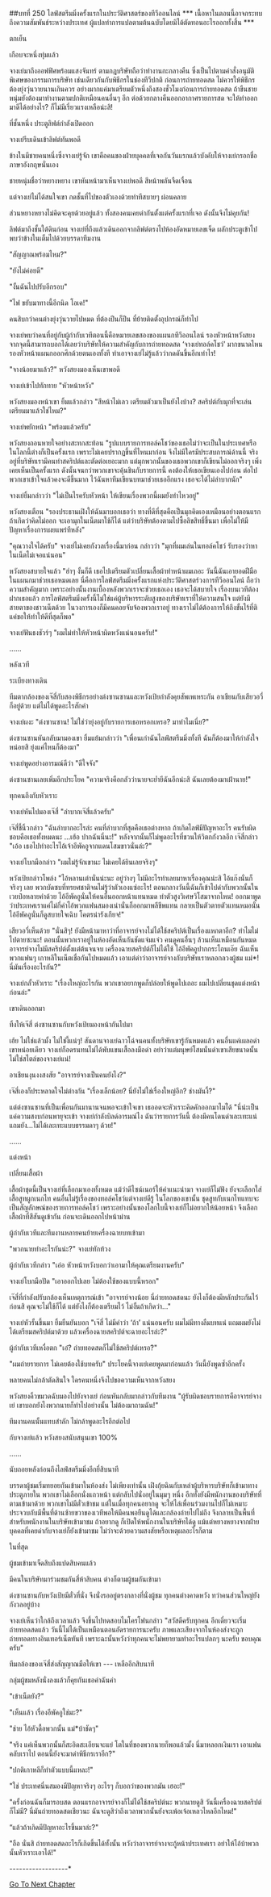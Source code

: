 ##บทที่ 250 ไลฟ์สตรีมมิ่งครั้งแรกในประวัติศาสตร์ของทีวีออนไลน์
*** เนื้อหาในตอนนี้อาจกระทบถึงความสัมพันธ์ระหว่างประเทศ ผู้แปลทำการแปลตามต้นฉบับโดยมิได้ตัดทอนอะไรออกทั้งสิ้น ***


ตกเย็น

เกือบจะหนึ่งทุ่มแล้ว

จางเย่มาถึงออฟฟิศพร้อมแสงจันทร์ ตามกฎบริษัทถือว่าทำงานกะกลางคืน ซึ่งเป็นไปตามคำสั่งอนุมัติพิเศษของกรรมการบริษัท เช่นเดียวกันกับพิธีกรในช่องทีวีปกติ ก่อนการถ่ายทอดสด ไม่ควรให้พิธีกรต้องยุ่งวุ่นวายนานเกินควร อย่างมากแค่มาเตรียมตัวหนึ่งถึงสองชั่วโมงก่อนการถ่ายทอดสด ถ้าขืนชายหนุ่มยังต้องมาทำงานตามปกติเหมือนคนอื่นๆ อีก ต่อด้วยกลางคืนออกอากาศรายการสด จะให้ทำออกมาดีได้อย่างไร? ก็ไม่มีเรี่ยวแรงเหลือน่ะสิ!

ที่ชั้นหนึ่ง ประตูลิฟต์กำลังเปิดออก

จางเย่รีบเดินเข้าลิฟต์ทันพอดี

ข้างในมีชายคนหนึ่งซึ่งจางเย่รู้จัก เขาคือคนของฝ่ายบุคคลที่เจอกันวันแรกแล้วบังคับให้จางเย่กรอกชื่อภาษาอังกฤษนั่นเอง

ชายหนุ่มชื่อว่าหยางหยาง เขาหันหน้ามาเห็นจางเย่พอดี สีหน้าพลันจืดเจื่อน

แต่จางเย่ไม่ได้สนใจเขา กดชั้นที่ไปของตัวเองด้วยท่าทีสบายๆ ผ่อนคลาย

ส่วนหยางหยางไม่คิดจะคุยด้วยอยู่แล้ว ทั้งสองคนเคยด่ากันตั้งแต่ครั้งแรกที่เจอ ดังนั้นจึงไม่คุยกัน!

ลิฟต์มาถึงชั้นใต้ดินก่อน จางเย่ที่ถึงแล้วเดินออกจากลิฟต์ตรงไปห้องอัดหมายเลขเจ็ด ผลักประตูเข้าไปพบว่าข้างในเต็มไปด้วยบรรดาทีมงาน

"สัญญาณพร้อมไหม?"

"ยังไม่ค่อยดี"

"งั้นฉันไปปรับอีกรอบ"

"ไฟ ขยับมาทางนี้อีกนิด โอเค!"

คนสิบกว่าคนต่างยุ่งวุ่นวายไปหมด ที่ต้องปีนก็ปีน ที่ย้ายติดตั้งอุปกรณ์ก็ทำไป

จางเย่พบว่าคนที่อยู่กับผู้กำกับเวทีตอนนี้คือหมายเลขสองของแผนกทีวีออนไลน์ รองหัวหน้าหวังสยง จากจุดนี้สามารถบอกได้เลยว่าบริษัทให้ความสำคัญกับการถ่ายทอดสด ‘จางเย่ทอล์คโชว์’ มากขนาดไหน รองหัวหน้าแผนกออกศึกด้วยตนเองทั้งที ทำเอาจางเย่ไม่รู้แล้วว่ากดดันขึ้นอีกเท่าไร!

"จางน้อยมาแล้ว?" หวังสยงมองเห็นเขาพอดี

จางเย่เข้าไปทักทาย "หัวหน้าหวัง"

หวังสยงมองหน้าเขา ยิ้มแล้วกล่าว "สีหน้าไม่เลว เตรียมตัวมาเป็นยังไงบ้าง? สคริปต์กับมุกที่จะเล่นเตรียมมาแล้วใช่ไหม?"

จางเย่พยักหน้า "พร้อมแล้วครับ"

หวังสยงถอนหายใจอย่างสะทกสะท้อน "รูปแบบรายการทอล์คโชว์ของเธอไม่ว่าจะเป็นในประเทศหรือในโลกนี้ต่างก็เป็นครั้งแรก เพราะไม่เคยปรากฏขึ้นที่ไหนมาก่อน จึงไม่มีใครมีประสบการณ์ด้านนี้ จริงอยู่ที่บริษัทเรามีคนทำสคริปต์และตัดต่อเยอะมาก แต่มุกพวกนั้นของเธอพวกเขาก็เขียนไม่ออกจริงๆ เพิ่งเคยเห็นเป็นครั้งแรก ดังนั้นจนกว่าพวกเขาจะคุ้นชินกับรายการนี้ คงต้องให้เธอเขียนเองไปก่อน ต่อไปพวกเขาเข้าใจแล้วคงจะดีขึ้นมาก ไว้ฉันหาทีมเขียนบทมาช่วยเธออีกแรง เธอจะได้ไม่ลำบากนัก"

จางเย่ยิ้มกล่าวว่า "ไม่เป็นไรครับหัวหน้า ให้เขียนเรื่องพวกนี้ผมยังทำไหวอยู่"

หวังสยงเตือน "รองประธานเฝิงให้ฉันมาบอกเธอว่า ทางที่ดีที่สุดคือเป็นมุกคิดเองเหมือนอย่างตอนแรก ถ้าเกิดว่าคิดไม่ออก จะเอามุกในเน็ตมาใช้ก็ได้ แต่ว่าบริษัทต้องตามไปซื้อลิขสิทธิ์ขึ้นมา เพื่อไม่ให้มีปัญหาเรื่องการเผยแพร่ทีหลัง"

"คุณวางใจได้ครับ" จางเย่ไม่เคยกังวลเรื่องนี้มาก่อน กล่าวว่า "มุกที่ผมเล่นในทอล์คโชว์ รับรองว่าหาในเน็ตไม่เจอแน่นอน"

หวังสยงสบายใจแล้ว "ฮ่าๆ งั้นก็ดี เธอไปเตรียมตัวเปลี่ยนเสื้อผ้าทำหน้าผมเถอะ วันนี้ฉันเอายอดฝีมือในแผนกมาช่วยเธอหมดเลย นี่คือการไลฟ์สตรีมมิ่งครั้งแรกแห่งประวัติศาสตร์วงการทีวีออนไลน์ ถือว่าความสำคัญมาก เพราะอย่างนั้นงานเบื้องหลังพวกเราจะช่วยเธอเอง เธอจะได้สบายใจ เรื่องบนเวทีต้องฝากเธอแล้ว การไลฟ์สตรีมมิ่งครั้งนี้ไม่ใช่แค่ผู้บริหารระดับสูงของบริษัทเราที่ให้ความสนใจ แต่ยังมีสายตาของชาวเน็ตด้วย ในวงการเองก็มีคนคอยจับจ้องพวกเราอยู่ ทางเราไม่ได้ต้องการให้ถึงขั้นไร้ที่ติ แค่ขอให้ทำให้ดีที่สุดก็พอ"

จางเย่ฟันธงชัวร์ๆ "ผมไม่ทำให้หัวหน้าผิดหวังแน่นอนครับ!"


……


หลังเวที

ระเบียงทางเดิน

ทีมตากล้องของเจ๊สี่กับสองพิธีกรอย่างต่งซานซานและหวังเป้ยกำลังคุยสัพเพเหระกัน อาเชียนกับเสียวอวี่ก็อยู่ด้วย แต่ไม่ได้พูดอะไรสักคำ

จางเย่ผงะ "ต่งซานซาน! ไม่ใช่ว่ายุ่งอยู่กับรายการเธอหรอกเหรอ? มาทำไมเนี่ย?"

ต่งซานซานหันกลับมามองเขา ยิ้มแย้มกล่าวว่า "เพื่อนเก่าฉันไลฟ์สตรีมมิ่งทั้งที ฉันก็ต้องมาให้กำลังใจหน่อยสิ ยุ่งแค่ไหนก็ต้องมา"

จางเย่พูดอย่างอารมณ์ดีว่า "ดีใจจัง"

ต่งซานซานเลยเพิ่มอีกประโยค "ความจริงคือกลัวว่านายจะย่ำยีฉันอีกน่ะสิ ฉันเลยต้องมาเฝ้านาย!"

ทุกคนถึงกับหัวเราะ

จางเย่หันไปมองเจ๊สี่ "ลำบากเจ๊สี่แล้วครับ"

เจ๊สี่ชี้นิ้วกล่าว "ฉันลำบากอะไรล่ะ คนที่ลำบากที่สุดคือเธอต่างหาก ถ้าเกิดไลฟ์มีปัญหาอะไร คนรับผิดชอบคือเธอทั้งหมดนะ ...เฮ้อ ปากฉันนี่นะ!" หลังจากนั้นก็ไม่พูดอะไรที่ชวนให้วิตกกังวลอีก เจ๊สี่กล่าว "เอ้อ เธอไปทำอะไรไอ้เจ้าอีพัคอูจากแดนโสมขาวนั่นล่ะ?"

จางเย่โบกมือกล่าว "ผมไม่รู้จักเขานะ ไม่เคยได้ยินเลยจริงๆ"

หวังเป้ยกล่าวโพล่ง "ไอ้หลานเต่านั่นน่ะนะ อยู่ว่างๆ ไม่มีอะไรทำเลยมาหาเรื่องคุณน่ะสิ ไอ้แก๊งนั่นก็จริงๆ เลย พวกบัดซบที่ทรยศชาติจนไม่รู้ว่าตัวเองแซ่อะไร! ตอนกลางวันนี้ฉันก็เข้าไปด่ากับพวกนั้นในเวยป๋อหลายคำด้วย ไอ้อีพัคอูนั่นให้คนอื่นออกหน้าแทนหมด ทำตัวสูงวิเศษวิโสมาจากไหน! ออกมาพูดว่าประเทศเราแค่ไม่กี่คำไอ้พวกแฟนสมองเน่านั่นก็ออกมาพลีชีพแทน กลายเป็นตัวตายตัวแทนหมอนั่น ไอ้อีพัคอูนั่นก็ดูสบายใจเฉิบ โคตรน่ารังเกียจ!"

เสียวอวี่เห็นด้วย "นั่นสิๆ! ยังมีหน้ามาหาว่าที่อาจารย์จางไม่ได้ใช้สคริปต์เป็นเรื่องแหกตาอีก? ทำไมไม่ไปตายซะนะ! ตอนนั้นพวกเราอยู่ในห้องอัดเห็นกันชัดแจ่มแจ๋ว คนดูคนอื่นๆ ล้วนเห็นเหมือนกันหมด อาจารย์จางไม่มีสคริปต์ตั้งแต่ต้นจนจบ เครื่องฉายสคริปต์ก็ไม่ได้ใช้ ไอ้อีพัคอูปากกระโถนเอ๊ย ฉันเห็นพวกแฟนๆ เกาหลีในเน็ตเชื่อกันไปหมดแล้ว เอาแต่ด่าว่าอาจารย์จางกับบริษัทเราหลอกลวงผู้ชม แม่*! นี่มันเรื่องอะไรกัน?"

จางเย่กลั้วหัวเราะ "เรื่องใหญ่อะไรกัน พวกเขาอยากพูดก็ปล่อยให้พูดไปเถอะ ผมไปเปลี่ยนชุดแต่งหน้าก่อนล่ะ"

เขาเดินออกมา

ทิ้งให้เจ๊สี่ ต่งซานซานกับหวังเป้ยมองหน้ากันไปมา

เฮ้ย ไม่ใช่แล้วมั้ง ไม่ใช่งี้แน่ๆ! สันดานจางเย่ฉาวโฉ่จนคนทั้งบริษัทเขารู้กันหมดแล้ว คนอื่นแค่เผลอด่าเขาหน่อยเดียว จางเย่ก็อดรนทนไม่ได้พับแขนเสื้อลงมือด่า อย่าว่าแต่มนุษย์โสมนั่นด่าเขาเสียขนาดนั้น ไม่ใช่สไตล์ของจางเย่แน่!

อาเชียนงุนงงสงสัย "อาจารย์จางเป็นคนยังไง?"

เจ๊สี่เองก็ประหลาดใจไม่ต่างกัน "เรื่องเล็กน้อย? นี่ยังไม่ใช่เรื่องใหญ่อีก? ช่างมันงี้?"

แต่ต่งซานซานที่เป็นเพื่อนกันมานานจนพอจะเข้าใจเขา เธออดจะหัวเราะคิดคักออกมาไมไ่ด้ "นี่น่ะเป็นแค่ความสงบก่อนพายุจะเข้า จางเย่กำลังบิลด์อารมณ์ไง ฉันว่ารายการวันนี้ ต้องมีคนโดนด่าเละเทะแน่ แถมยัง...ไม่ได้เละเทะแบบธรรมดาๆ ด้วย!"


……


แต่งหน้า

เปลี่ยนเสื้อผ้า

เสื้อผ้าชุดนี้เป็นจางเย่ที่เลือกมาเองทั้งหมด แม้ว่าดีไซน์เนอร์ให้คำแนะนำมา จางเย่ก็ไม่ฟัง ยังจะเลือกใส่เสื้อสูทผูกเนกไท คนอื่นไม่รู้เรื่องของทอล์คโชว์แต่จางเย่ดีรู้ ในโลกของเขานั้น ชุดสูทกับเนกไทแทบจะเป็นสัญลักษณ์ของรายการทอล์คโชว์ เพราะอย่างนั้นของโลกใบนี้จางเย่ก็ไม่อยากให้น้อยหน้า จึงเลือกเสื้อผ้าที่สีสันดูเข้ากัน ก่อนจะเดินออกไปหน้าม่าน

ผู้กำกับเวทีและทีมงานหลายคนย้ายเครื่องฉายบทเข้ามา

"พวกนายทำอะไรกันน่ะ?" จางเย่ทักท้วง

ผู้กำกับเวทีกล่าว "เอ่อ หัวหน้าหวังบอกว่าเอามาให้คุณเตรียมงานครับ"

จางเย่โบกมือปัด "เอาออกไปเลย ไม่ต้องใช้ของแบบนี้หรอก"

เจ๊สี่ที่กำลังปรับกล้องเห็นเหตุการณ์เข้า "อาจารย์จางน้อย นี่ถ่ายทอดสดนะ ยังไงก็ต้องมีหลักประกันไว้ก่อนสิ คุณจะไม่ใช้ก็ได้ แต่ยังไงก็ต้องเตรียมไว้ ไม่งั้นถ้าเกิดว่า..."

จางเย่หัวรั้นขึ้นมา ยิ้มยืนยันบอก "เจ๊สี่ ไม่มีคำว่า ‘ถ้า’ แน่นอนครับ ผมไม่มีทางลืมบทแน่ แถมผมยังไม่ได้เตรียมสคริปต์มาด้วย แล้วเครื่องฉายสคริปต์จะฉายอะไรล่ะ?"

ผู้กำกับเวทีเหงื่อตก "เอ๋? ถ่ายทอดสดก็ไม่ใช้สคริปต์เหรอ?"

"ผมถ่ายรายการ ไม่เคยต้องใช้บทครับ" ประโยคนี้จางเย่เคยพูดมาก่อนแล้ว วันนี้ยังพูดซ้ำอีกครั้ง

หลายคนไม่กล้าตัดสินใจ ใครคนหนึ่งจึงไปขอความเห็นจากหวังสยง

หวังสยงคิ้วขมวดฉับมองไปยังจางเย่ ก่อนหันกลับมากล่าวกับทีมงาน "ผู้รับผิดชอบรายการคือาจารย์จางเย่ เขาบอกยังไงพวกนายก็ทำไปอย่างนั้น ไม่ต้องมาถามฉัน!"

ทีมงานคนนั้นแทบสำลัก ไม่กล้าพูดอะไรอีกต่อไป

กับจางเย่แล้ว หวังสยงสนับสนุนเขา 100%

……

นับถอยหลังก่อนถึงไลฟ์สตรีมมิ่งอีกยี่สิบนาที

บรรดาผู้ชมเริ่มทยอยกันเข้ามาในห้องส่ง ไม่เพียงเท่านั้น เฝิงกุ้ยฉินกับเหล่าผู้บริหารบริษัทก็เข้ามาทางประตูภายใน พวกเขาไม่เลือกนั่งแถวหน้า แต่กลับไปนั่งอยู่ในมุมๆ หนึ่ง อีกทั้งยังมีพนักงานของบริษัทที่ตามเข้ามาด้วย พวกเขาไม่มีตั๋วเข้าชม แต่ในเมื่อทุกคนอยากดู จะให้ไล่เพื่อนร่วมงานไปก็ไม่เหมาะ ประจวบกับมีพื้นที่ด้านซ้ายขวาของเวทีพอให้มีคนพอยืนดูได้และกล้องถ่ายไปไม่ถึง จึงกลายเป็นพื้นที่สำหรับพนักงานในบริษัทเข้ามาชม ถ้าอยากดู ก็เปิดให้พนักงานในบริษัทได้ดู แม้แต่หยางหยางจากฝ่ายบุคคลที่เคยด่ากับจางเย่ก็ยังเข้ามาชม ไม่ว่าจะด้วยความสงสัยหรือเหตุผลอะไรก็ตาม

ในที่สุด

ผู้ชมเข้ามาเจ็ดสิบถึงแปดสิบคนแล้ว

มีคนในบริษัทมาร่วมชมกันสี่ห้าสิบคน ต่างก็ตามผู้ชมกันเข้ามา

ต่งซานซานกับหวังเป้ยมีตั๋วที่นั่ง จึงนั่งรออยู่ตรงกลางที่นั่งผู้ชม ทุกคนต่างคาดหวัง ทว่าคนส่วนใหญ่ยังกังวลอยู่บ้าง

จางเย่เห็นว่าใกล้ถึงเวลาแล้ว จึงขึ้นไปทดสอบไมโครโฟนกล่าว "สวัสดีครับทุกคน อีกเดี๋ยวจะเริ่มถ่ายทอดสดแล้ว วันนี้ไม่ได้เป็นเหมือนตอนอัดรายการนะครับ ภาพและเสียงจากในห้องส่งจะถูกถ่ายทอดทางอินเทอร์เน็ตทันที เพราะฉะนั้นหวังว่าทุกคนจะไม่พยายามทำอะไรแปลกๆ นะครับ ขอบคุณครับ"

ทีมกล้องของเจ๊สี่ส่งสัญญาณมือให้เขา --- เหลืออีกสิบนาที

กลุ่มผู้ชมหลังนั่งลงแล้วก็คุยกันเธอคำฉันคำ

"เข้าเน็ตยัง?"

"เห็นแล้ว เรื่องอีพัคอูใช่มะ?"

"ช่าย ไอ้หัวดื้อพวกนั้น แม่*บ้าชัดๆ"

"จริง แค่เห็นพวกนั้นก็สะอิดสะเอียนจะแย่ โตในที่ของพวกนายก็พอแล้วมั้ง นี่มาหลอกเงินเรา เอาแฟนคลับเราไป ตอนนี้ยังจะมาด่าพิธีกรเราอีก?"

"ปกติเกาหลีก็ทำตัวแบบนี้แหละ!"

"ใช่ ประเทศนี่นสมองมีปัญหาจริงๆ อะไรๆ ก็บอกว่าของพวกมัน เฮอะ!"

"ครั้งก่อนฉันก็มารอบสด ตอนแรกอาจารย์จางก็ไม่ได้ใช้สคริปต์นะ พวกนายดูสิ วันนี้เครื่องฉายสคริปต์ก็ไม่มี? นี่มันถ่ายทอดสดเชียวนะ ฉันจะดูสิว่าถึงเวลาพวกนั้นยังจะเพ้อเจ้อเหลวไหลอีกไหม!"

“แล้วถ้าเกิดมีปัญหาอะไรขึ้นมาล่ะ?"

"อือ นั่นสิ ถ่ายทอดสดอะไรก็เกิดขึ้นได้ทั้งนั้น หวังว่าอาจารย์จางจะกู้หน้าประเทศเรา อย่าให้ไอ้บ้าพวกนั้นหัวเราะเอาได้!"




*-*-*-*-*-*-*-*-*-*-*-*-*-*-*-*-*-*-*



[Go To Next Chapter]( ./51.md)